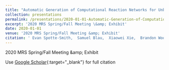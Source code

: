 ```yaml
---
title: "Automatic Generation of Computational Reaction Networks for Unbiased Exploration of Chemical Pathways"
collection: presentations
permalink: /presentations/2020-01-01-Automatic-Generation-of-Computational-Reaction-Networks-for-Unbiased-Exploration-of-Chemical-Pathways
excerpt: '2020 MRS Spring/Fall Meeting \&amp; Exhibit'
date: 2020-01-01
venue: '2020 MRS Spring/Fall Meeting &amp; Exhibit'
citation: ' Evan Spotte-Smith,  Samuel Blau,  Xiaowei Xie,  Brandon Wood,  Hetal Patel,  Shyam Dwaraknath,  Kristin Persson, &quot;Automatic Generation of Computational Reaction Networks for Unbiased Exploration of Chemical Pathways.&quot; 2020 MRS Spring/Fall Meeting &amp;amp; Exhibit, 2020.'
---
```

2020 MRS Spring/Fall Meeting \&amp; Exhibit

Use [Google Scholar](https://scholar.google.com/scholar?q=Automatic+Generation+of+Computational+Reaction+Networks+for+Unbiased+Exploration+of+Chemical+Pathways){:target="_blank"} for full citation